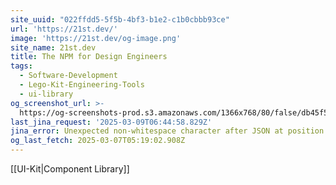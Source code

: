 ```yaml
---
site_uuid: "022ffdd5-5f5b-4bf3-b1e2-c1b0cbbb93ce"
url: 'https://21st.dev/'
image: 'https://21st.dev/og-image.png'
site_name: 21st.dev
title: The NPM for Design Engineers
tags:
  - Software-Development
  - Lego-Kit-Engineering-Tools
  - ui-library
og_screenshot_url: >-
  https://og-screenshots-prod.s3.amazonaws.com/1366x768/80/false/db45f546308b042b23bed2a8f9688b6491194490b47a9c110983414197dc46d1.jpeg
last_jina_request: '2025-03-09T06:44:58.829Z'
jina_error: Unexpected non-whitespace character after JSON at position 2
og_last_fetch: 2025-03-07T05:19:02.908Z
---
```

[[UI-Kit|Component Library]]
